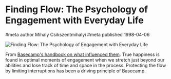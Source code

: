 # Finding Flow: The Psychology of Engagement with Everyday Life
#meta author Mihaly Csikszentmihalyi
#meta published 1998-04-06

![Finding Flow: The Psychology of Engagement with Everyday Life ](covers/finding-flow.png)

From [Basecamp's handbook on what influenced them](https://basecamp.com/handbook/03-what-influenced-us). True happiness is found in optimal moments of engagement when we stretch just beyond our abilities and lose track of time and space in the process. Protecting the flow by limiting interruptions has been a driving principle of Basecamp.